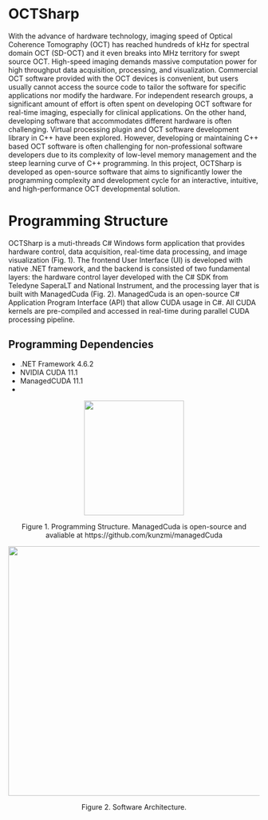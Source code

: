 # OCTSharp 
With the advance of hardware technology, imaging speed of Optical Coherence Tomography
(OCT) has reached hundreds of kHz for spectral domain OCT (SD-OCT) and it even breaks into MHz territory for swept source OCT.
High-speed imaging demands massive computation power for high throughput data acquisition, processing, and
visualization. Commercial OCT software provided with the OCT devices is convenient, but users usually cannot access
the source code to tailor the software for specific applications nor modify the hardware. For independent research groups, a
significant amount of effort is often spent on developing OCT software for real-time imaging, especially for clinical
applications. On the other hand, developing software that accommodates different hardware is often challenging. Virtual
processing plugin and OCT software development library in C++ have been explored. However, developing or
maintaining C++ based OCT software is often challenging for non-professional software developers due to its complexity
of low-level memory management and the steep learning curve of C++ programming. In this project, OCTSharp is developed
as open-source software that aims to significantly lower the programming complexity and development cycle for an
interactive, intuitive, and high-performance OCT developmental solution.

# Programming Structure
OCTSharp is a muti-threads C# Windows form application that provides hardware control, data acquisition, real-time data processing, and image visualization (Fig. 1). The frontend User Interface (UI) is developed with native .NET framework, and the backend is consisted of two fundamental layers: the hardware control layer developed with the C# SDK  from Teledyne SaperaLT and National Instrument, and the processing layer that is built with ManagedCuda (Fig. 2). ManagedCuda is an open-source C# Application Program Interface (API) that allow CUDA usage in C#. All CUDA kernels are pre-compiled and accessed in real-time during parallel CUDA processing pipeline.
  ## Programming Dependencies
  * .NET Framework 4.6.2
  * NVIDIA CUDA 11.1
  * ManagedCUDA 11.1
  * 
<p align="center">
<img src="https://user-images.githubusercontent.com/109831624/215009909-802d63ec-3259-4e65-abfa-3c3b90066c56.png" width="200" height="230">
<p align="center">Figure 1. Programming Structure. ManagedCuda is open-source and avaliable at https://github.com/kunzmi/managedCuda<p align="center">

  <p align="center">
<img src="https://user-images.githubusercontent.com/109831624/215012313-6a08d241-f1a4-4a75-a764-2bb36fdb2e72.png" width="680" height="500">
<p align="center">Figure 2. Software Architecture.<p align="center">

